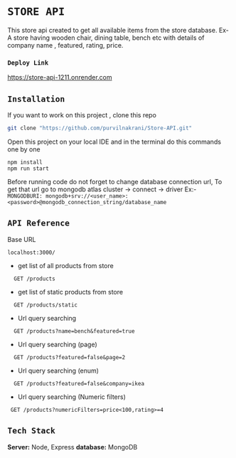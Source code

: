 # `STORE API`

This store api created to get all available items from the store database. Ex- A store having wooden chair, dining table, bench etc with details of company name , featured, rating, price.

### `Deploy Link` <br/>
 https://store-api-1211.onrender.com<br>

## `Installation`

If you want to work on this project , clone this repo

```bash
git clone "https://github.com/purvilnakrani/Store-API.git"

```

Open this project on your local IDE and in the terminal do this commands one by one

 ```
 npm install
 npm run start
```

Before running code do not forget to change database connection url, To get that url go to mongodb atlas cluster -> connect -> driver
Ex:- `MONGODBURI: mongodb+srv://<user_name>:<password>@mongodb_connection_string/database_name`


## `API Reference`

Base URL
```https
localhost:3000/
```

- get list of all products from store
```http
  GET /products
```
- get list of static products from store
```http
  GET /products/static
```
- Url query searching
```http
  GET /products?name=bench&featured=true
```
- Url query searching (page)
```http
  GET /products?featured=false&page=2
```
- Url query searching (enum)
```http
  GET /products?featured=false&company=ikea
```
- Url query searching (Numeric filters)
 ```http
  GET /products?numericFilters=price<100,rating>=4
```

## `Tech Stack`

**Server:** Node, Express
**database:** MongoDB
